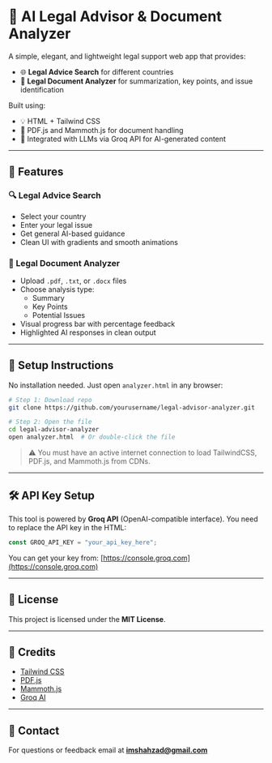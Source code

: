 
# 🧠 AI Legal Advisor & Document Analyzer

A simple, elegant, and lightweight legal support web app that provides:

- 🌐 **Legal Advice Search** for different countries
- 📄 **Legal Document Analyzer** for summarization, key points, and issue identification

Built using:
- 💡 HTML + Tailwind CSS
- 📄 PDF.js and Mammoth.js for document handling
- 🤖 Integrated with LLMs via Groq API for AI-generated content

---

## 🚀 Features

### 🔍 Legal Advice Search
- Select your country
- Enter your legal issue
- Get general AI-based guidance
- Clean UI with gradients and smooth animations

### 📄 Legal Document Analyzer
- Upload `.pdf`, `.txt`, or `.docx` files
- Choose analysis type:
  - Summary
  - Key Points
  - Potential Issues
- Visual progress bar with percentage feedback
- Highlighted AI responses in clean output

---

## 🔧 Setup Instructions

No installation needed. Just open `analyzer.html` in any browser:

```bash
# Step 1: Download repo
git clone https://github.com/yourusername/legal-advisor-analyzer.git

# Step 2: Open the file
cd legal-advisor-analyzer
open analyzer.html  # Or double-click the file
```

> ⚠️ You must have an active internet connection to load TailwindCSS, PDF.js, and Mammoth.js from CDNs.

---

## 🛠️ API Key Setup

This tool is powered by **Groq API** (OpenAI-compatible interface). You need to replace the API key in the HTML:

```javascript
const GROQ_API_KEY = "your_api_key_here";
```

You can get your key from: [https://console.groq.com](https://console.groq.com)


---

## 📌 License

This project is licensed under the **MIT License**.

---

## 🙌 Credits

- [Tailwind CSS](https://tailwindcss.com)
- [PDF.js](https://mozilla.github.io/pdf.js/)
- [Mammoth.js](https://github.com/mwilliamson/mammoth.js)
- [Groq AI](https://groq.com)

---

## 💬 Contact

For questions or feedback email at **imshahzad@gmail.com**
